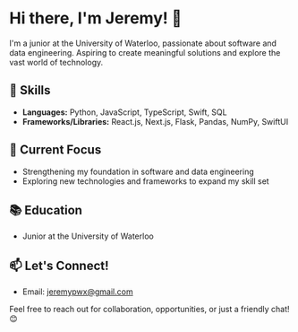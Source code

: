 # Hi there, I'm Jeremy! 👋

I'm a junior at the University of Waterloo, passionate about software and data engineering. Aspiring to create meaningful solutions and explore the vast world of technology.

## 🔧 Skills

- **Languages:** Python, JavaScript, TypeScript, Swift, SQL
- **Frameworks/Libraries:** React.js, Next.js, Flask, Pandas, NumPy, SwiftUI

## 🌱 Current Focus

- Strengthening my foundation in software and data engineering
- Exploring new technologies and frameworks to expand my skill set

## 📚 Education

- Junior at the University of Waterloo

## 📫 Let's Connect!

- Email: jeremypwx@gmail.com

Feel free to reach out for collaboration, opportunities, or just a friendly chat! 😊
